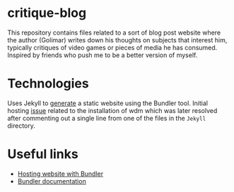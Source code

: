 # critique-blog

This repository contains files related to a sort of blog post website where the author (Golimar) writes down his thoughts on subjects that interest him, typically critiques of video games or pieces of media he has consumed.
Inspired by friends who push me to be a better version of myself.

# Technologies
Uses Jekyll to [generate](https://jekyllrb.com/tutorials/using-jekyll-with-bundler/) a static website using the Bundler tool.
Initial hosting [issue](https://talk.jekyllrb.com/t/newbie-problems-with-wdm-errors/9233) related to the installation of wdm which was later resolved after commenting out a single line from one of the files in the `Jekyll` directory.

# Useful links
- [Hosting website with Bundler](https://jekyllrb.com/tutorials/using-jekyll-with-bundler/)
- [Bundler documentation](https://bundler.io/docs.html)
